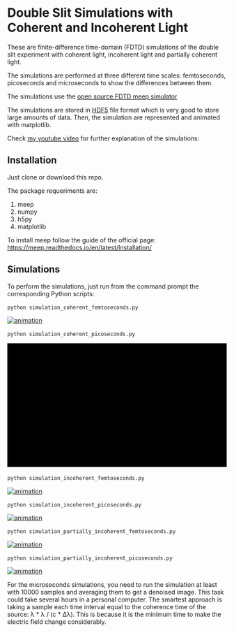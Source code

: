 # Double Slit Simulations with Coherent and Incoherent Light

These are finite-difference time-domain (FDTD) simulations of the double slit experiment with coherent light, incoherent light and partially coherent light.

The simulations are performed at three different time scales: femtoseconds, picoseconds and microseconds to show the differences between them.

The simulations use the [open source FDTD meep simulator](https://meep.readthedocs.io/en/latest/)

The simulations are stored in [HDF5](https://www.h5py.org/) file format which is very good to store large amounts of data.
Then, the simulation are represented and animated with matplotlib.

Check [my youtube video](https://www.youtube.com/watch?v=5cyzdsd6AOs&list=PLYkZehxPE_IhJDMTJUob1ZbxWhL8AjHDi&index=2) for further explanation of the simulations:


## Installation

Just clone or download this repo.

The package requeriments are:

1. meep
2. numpy
3. h5py
4. matplotlib

To install meep follow the guide of the official page: https://meep.readthedocs.io/en/latest/Installation/

## Simulations

To perform the simulations, just run from the command prompt the corresponding Python scripts:

```
python simulation_coherent_femtoseconds.py
```

[![animation](/double_slit_simulations/images/gaussian_femtoseconds.gif)](/double_slit_simulations/simulation_coherent_femtoseconds.py)


```
python simulation_coherent_picoseconds.py
```

[![animation](/double_slit_simulations/images/gaussian_picoseconds.gif)](/double_slit_simulations/simulation_coherent_picoseconds.py)


```
python simulation_incoherent_femtoseconds.py
```

[![animation](/double_slit_simulations/images/incoherent_femtoseconds.gif)](/double_slit_simulations/simulation_incoherent_femtoseconds.py)


```
python simulation_incoherent_picoseconds.py
```

[![animation](/double_slit_simulations/images/incoherent_picoseconds.gif)](/double_slit_simulations/simulation_incoherent_picoseconds.py)

```
python simulation_partially_incoherent_femtoseconds.py
```

[![animation](/double_slit_simulations/images/partially_coherent_femtoseconds.gif)](/double_slit_simulations/simulation_partially_incoherent_femtoseconds.py)


```
python simulation_partially_incoherent_picoseconds.py
```

[![animation](/double_slit_simulations/images/partially_coherent_picoseconds.gif)](/double_slit_simulations/simulation_partially_incoherent_picoseconds.py)



For the microseconds simulations, you need to run the simulation at least with 10000 samples and averaging them to get a denoised image. This task could take several hours in a personal computer. The smartest approach is taking a sample each time interval equal to the coherence time of the source: λ * λ / (c * Δλ). This is because it is the minimum time to make the electric field change considerably.